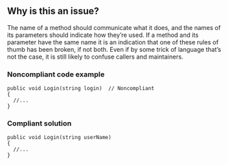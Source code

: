 ## Why is this an issue?

The name of a method should communicate what it does, and the names of its parameters should indicate how they’re used. If a method and its
parameter have the same name it is an indication that one of these rules of thumb has been broken, if not both. Even if by some trick of language
that’s not the case, it is still likely to confuse callers and maintainers.

### Noncompliant code example

    public void Login(string login)  // Noncompliant
    {
      //...
    }

### Compliant solution

    public void Login(string userName)
    {
      //...
    }